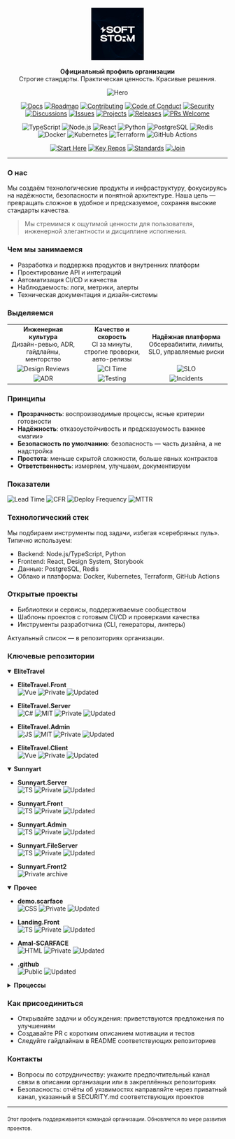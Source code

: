 <p align="center">
  <img src="./logo.jpg" alt="Organization Logo" width="120" />
</p>

<p align="center">
  <strong>Официальный профиль организации</strong>
  <br/>
  Строгие стандарты. Практическая ценность. Красивые решения.
</p>

<p align="center">
  <img src="https://img.shields.io/badge/BUILDING%20THE%20FUTURE-architecture%20%7C%20security%20%7C%20reliability-111827?style=for-the-badge" alt="Hero" />
</p>

<p align="center">
  <a href="#"><img src="https://img.shields.io/badge/Docs-available-0A66C2?style=for-the-badge&logo=readthedocs&logoColor=white" alt="Docs" /></a>
  <a href="#"><img src="https://img.shields.io/badge/Roadmap-planned-795548?style=for-the-badge&logo=googlemaps&logoColor=white" alt="Roadmap" /></a>
  <a href="#"><img src="https://img.shields.io/badge/Contributing-welcome-4CAF50?style=for-the-badge&logo=github&logoColor=white" alt="Contributing" /></a>
  <a href="#"><img src="https://img.shields.io/badge/Code%20of%20Conduct-upheld-9C27B0?style=for-the-badge" alt="Code of Conduct" /></a>
  <a href="#"><img src="https://img.shields.io/badge/Security-responsible--disclosure-D32F2F?style=for-the-badge&logo=dependabot&logoColor=white" alt="Security" /></a>
  <a href="#"><img src="https://img.shields.io/badge/Discussions-active-0052CC?style=for-the-badge&logo=github&logoColor=white" alt="Discussions" /></a>
  <a href="#"><img src="https://img.shields.io/badge/Issues-triaged-607D8B?style=for-the-badge&logo=github&logoColor=white" alt="Issues" /></a>
  <a href="#"><img src="https://img.shields.io/badge/Projects-organized-3F51B5?style=for-the-badge&logo=github&logoColor=white" alt="Projects" /></a>
  <a href="#"><img src="https://img.shields.io/badge/Releases-stable-009688?style=for-the-badge&logo=github&logoColor=white" alt="Releases" /></a>
  <a href="#"><img src="https://img.shields.io/badge/PRs-welcome-2E7D32?style=for-the-badge&logo=github&logoColor=white" alt="PRs Welcome" /></a>
</p>

<p align="center">
  <img src="https://img.shields.io/badge/TypeScript-3178C6?style=for-the-badge&logo=typescript&logoColor=white" alt="TypeScript" />
  <img src="https://img.shields.io/badge/Node.js-339933?style=for-the-badge&logo=node.js&logoColor=white" alt="Node.js" />
  <img src="https://img.shields.io/badge/React-61DAFB?style=for-the-badge&logo=react&logoColor=000" alt="React" />
  <img src="https://img.shields.io/badge/Python-3776AB?style=for-the-badge&logo=python&logoColor=white" alt="Python" />
  <img src="https://img.shields.io/badge/PostgreSQL-4169E1?style=for-the-badge&logo=postgresql&logoColor=white" alt="PostgreSQL" />
  <img src="https://img.shields.io/badge/Redis-DC382D?style=for-the-badge&logo=redis&logoColor=white" alt="Redis" />
  <img src="https://img.shields.io/badge/Docker-2496ED?style=for-the-badge&logo=docker&logoColor=white" alt="Docker" />
  <img src="https://img.shields.io/badge/Kubernetes-326CE5?style=for-the-badge&logo=kubernetes&logoColor=white" alt="Kubernetes" />
  <img src="https://img.shields.io/badge/Terraform-844FBA?style=for-the-badge&logo=terraform&logoColor=white" alt="Terraform" />
  <img src="https://img.shields.io/badge/GitHub%20Actions-2088FF?style=for-the-badge&logo=githubactions&logoColor=white" alt="GitHub Actions" />
</p>

<p align="center">
  <a href="#"><img src="https://img.shields.io/badge/Start%20Here-Guide-111827?style=for-the-badge" alt="Start Here" /></a>
  <a href="#ключевые-репозитории"><img src="https://img.shields.io/badge/Key%20Repos-Overview-1F2937?style=for-the-badge" alt="Key Repos" /></a>
  <a href="#"><img src="https://img.shields.io/badge/Standards-Playbook-374151?style=for-the-badge" alt="Standards" /></a>
  <a href="#"><img src="https://img.shields.io/badge/Join-Get%20Involved-0F766E?style=for-the-badge" alt="Join" /></a>
</p>

---

### О нас

Мы создаём технологические продукты и инфраструктуру, фокусируясь на надёжности, безопасности и понятной архитектуре. Наша цель — превращать сложное в удобное и предсказуемое, сохраняя высокие стандарты качества.

> Мы стремимся к ощутимой ценности для пользователя, инженерной элегантности и дисциплине исполнения.

### Чем мы занимаемся

- Разработка и поддержка продуктов и внутренних платформ
- Проектирование API и интеграций
- Автоматизация CI/CD и качества
- Наблюдаемость: логи, метрики, алерты
- Техническая документация и дизайн-системы

### Выделяемся

<table>
  <tr>
    <td align="center">
      <strong>Инженерная культура</strong><br/>
      Дизайн-ревью, ADR, гайдлайны, менторство
    </td>
    <td align="center">
      <strong>Качество и скорость</strong><br/>
      CI за минуты, строгие проверки, авто-релизы
    </td>
    <td align="center">
      <strong>Надёжная платформа</strong><br/>
      Обсервабилити, лимиты, SLO, управляемые риски
    </td>
  </tr>
  <tr>
    <td align="center">
      <img src="https://img.shields.io/badge/Design%20Reviews-Weekly-0EA5E9?style=flat" alt="Design Reviews" />
    </td>
    <td align="center">
      <img src="https://img.shields.io/badge/CI-<10m-22C55E?style=flat" alt="CI Time" />
    </td>
    <td align="center">
      <img src="https://img.shields.io/badge/SLO-99.9%25-10B981?style=flat" alt="SLO" />
    </td>
  </tr>
  <tr>
    <td align="center">
      <img src="https://img.shields.io/badge/ADR-Tracked-6366F1?style=flat" alt="ADR" />
    </td>
    <td align="center">
      <img src="https://img.shields.io/badge/Testing-High%20Coverage-F59E0B?style=flat" alt="Testing" />
    </td>
    <td align="center">
      <img src="https://img.shields.io/badge/Incidents-Low%20MTTR-DC2626?style=flat" alt="Incidents" />
    </td>
  </tr>
</table>

### Принципы

- **Прозрачность**: воспроизводимые процессы, ясные критерии готовности
- **Надёжность**: отказоустойчивость и предсказуемость важнее «магии»
- **Безопасность по умолчанию**: безопасность — часть дизайна, а не надстройка
- **Простота**: меньше скрытой сложности, больше явных контрактов
- **Ответственность**: измеряем, улучшаем, документируем

### Показатели

<p>
  <img src="https://img.shields.io/badge/Lead%20Time- days→hours-0EA5E9?style=flat-square" alt="Lead Time" />
  <img src="https://img.shields.io/badge/Change%20Failure%20Rate-<5%25-22C55E?style=flat-square" alt="CFR" />
  <img src="https://img.shields.io/badge/Deployment%20Frequency-daily-6366F1?style=flat-square" alt="Deploy Frequency" />
  <img src="https://img.shields.io/badge/MTTR-<1h-F59E0B?style=flat-square" alt="MTTR" />
</p>

### Технологический стек

Мы подбираем инструменты под задачи, избегая «серебряных пуль». Типично используем:

- Backend: Node.js/TypeScript, Python
- Frontend: React, Design System, Storybook
- Данные: PostgreSQL, Redis
- Облако и платформа: Docker, Kubernetes, Terraform, GitHub Actions

### Открытые проекты

- Библиотеки и сервисы, поддерживаемые сообществом
- Шаблоны проектов с готовым CI/CD и проверками качества
- Инструменты разработчика (CLI, генераторы, линтеры)

Актуальный список — в репозиториях организации.

### Ключевые репозитории

<p id="ключевые-репозитории"></p>

<details open>
  <summary><strong>EliteTravel</strong></summary>

  - <strong>EliteTravel.Front</strong>
    <br/>
    <img src="https://img.shields.io/badge/Vue-42B883?logo=vue.js&logoColor=white&style=flat" alt="Vue" />
    <img src="https://img.shields.io/badge/Status-Private-6B7280?style=flat" alt="Private" />
    <img src="https://img.shields.io/badge/Updated-16h-10B981?style=flat" alt="Updated" />

  - <strong>EliteTravel.Server</strong>
    <br/>
    <img src="https://img.shields.io/badge/C%23-239120?logo=csharp&logoColor=white&style=flat" alt="C#" />
    <img src="https://img.shields.io/badge/License-MIT-3B82F6?style=flat" alt="MIT" />
    <img src="https://img.shields.io/badge/Status-Private-6B7280?style=flat" alt="Private" />
    <img src="https://img.shields.io/badge/Updated-3d-10B981?style=flat" alt="Updated" />

  - <strong>EliteTravel.Admin</strong>
    <br/>
    <img src="https://img.shields.io/badge/JavaScript-F7DF1E?logo=javascript&logoColor=000&style=flat" alt="JS" />
    <img src="https://img.shields.io/badge/License-MIT-3B82F6?style=flat" alt="MIT" />
    <img src="https://img.shields.io/badge/Status-Private-6B7280?style=flat" alt="Private" />
    <img src="https://img.shields.io/badge/Updated-3d-10B981?style=flat" alt="Updated" />

  - <strong>EliteTravel.Client</strong>
    <br/>
    <img src="https://img.shields.io/badge/Vue-42B883?logo=vue.js&logoColor=white&style=flat" alt="Vue" />
    <img src="https://img.shields.io/badge/Status-Private-6B7280?style=flat" alt="Private" />
    <img src="https://img.shields.io/badge/Updated-1w-10B981?style=flat" alt="Updated" />
</details>

<details open>
  <summary><strong>Sunnyart</strong></summary>

  - <strong>Sunnyart.Server</strong>
    <br/>
    <img src="https://img.shields.io/badge/TypeScript-3178C6?logo=typescript&logoColor=white&style=flat" alt="TS" />
    <img src="https://img.shields.io/badge/Status-Private-6B7280?style=flat" alt="Private" />
    <img src="https://img.shields.io/badge/Updated-Jun%2027-10B981?style=flat" alt="Updated" />

  - <strong>Sunnyart.Front</strong>
    <br/>
    <img src="https://img.shields.io/badge/TypeScript-3178C6?logo=typescript&logoColor=white&style=flat" alt="TS" />
    <img src="https://img.shields.io/badge/Status-Private-6B7280?style=flat" alt="Private" />
    <img src="https://img.shields.io/badge/Updated-Jun%2021-10B981?style=flat" alt="Updated" />

  - <strong>Sunnyart.Admin</strong>
    <br/>
    <img src="https://img.shields.io/badge/TypeScript-3178C6?logo=typescript&logoColor=white&style=flat" alt="TS" />
    <img src="https://img.shields.io/badge/Status-Private-6B7280?style=flat" alt="Private" />
    <img src="https://img.shields.io/badge/Updated-Apr%2010-10B981?style=flat" alt="Updated" />

  - <strong>Sunnyart.FileServer</strong>
    <br/>
    <img src="https://img.shields.io/badge/TypeScript-3178C6?logo=typescript&logoColor=white&style=flat" alt="TS" />
    <img src="https://img.shields.io/badge/Status-Private-6B7280?style=flat" alt="Private" />
    <img src="https://img.shields.io/badge/Updated-Mar%2026-10B981?style=flat" alt="Updated" />

  - <strong>Sunnyart.Front2</strong>
    <br/>
    <img src="https://img.shields.io/badge/Status-Private%20(archive)-6B7280?style=flat" alt="Private archive" />
</details>

<details open>
  <summary><strong>Прочее</strong></summary>

  - <strong>demo.scarface</strong>
    <br/>
    <img src="https://img.shields.io/badge/CSS-1572B6?logo=css3&logoColor=white&style=flat" alt="CSS" />
    <img src="https://img.shields.io/badge/Status-Private-6B7280?style=flat" alt="Private" />
    <img src="https://img.shields.io/badge/Updated-last%20week-10B981?style=flat" alt="Updated" />

  - <strong>Landing.Front</strong>
    <br/>
    <img src="https://img.shields.io/badge/TypeScript-3178C6?logo=typescript&logoColor=white&style=flat" alt="TS" />
    <img src="https://img.shields.io/badge/Status-Private-6B7280?style=flat" alt="Private" />
    <img src="https://img.shields.io/badge/Updated-Jun%2013-10B981?style=flat" alt="Updated" />

  - <strong>Amal-SCARFACE</strong>
    <br/>
    <img src="https://img.shields.io/badge/HTML-E34F26?logo=html5&logoColor=white&style=flat" alt="HTML" />
    <img src="https://img.shields.io/badge/Status-Private-6B7280?style=flat" alt="Private" />
    <img src="https://img.shields.io/badge/Updated-2d-10B981?style=flat" alt="Updated" />

  - <strong>.github</strong>
    <br/>
    <img src="https://img.shields.io/badge/Public-yes-0EA5E9?style=flat" alt="Public" />
    <img src="https://img.shields.io/badge/Updated-just%20now-10B981?style=flat" alt="Updated" />
</details>

<details>
  <summary><strong>Процессы</strong></summary>
  
  - Планирование через Roadmap и приоритизацию по ценности
  - Архитектурные решения фиксируются в ADR
  - Code review обязательны, автоматические проверки блокируют мерж
  - Релизы через GitHub Actions, канареечные выкладки
  - Пост-инцидентные разборы с конкретными улучшениями
</details>

### Как присоединиться

- Открывайте задачи и обсуждения: приветствуются предложения по улучшениям
- Создавайте PR с коротким описанием мотивации и тестов
- Следуйте гайдлайнам в README соответствующих репозиториев

### Контакты

- Вопросы по сотрудничеству: укажите предпочтительный канал связи в описании организации или в закреплённых репозиториях
- Безопасность: отчёты об уязвимостях направляйте через приватный канал, указанный в SECURITY.md соответствующих проектов

---

<sub>Этот профиль поддерживается командой организации. Обновляется по мере развития проектов.</sub>


